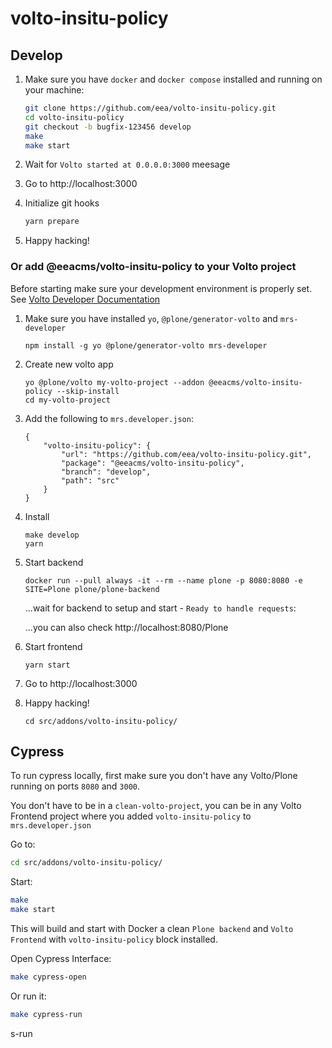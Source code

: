 # volto-insitu-policy

## Develop

1. Make sure you have `docker` and `docker compose` installed and running on your machine:

    ```Bash
    git clone https://github.com/eea/volto-insitu-policy.git
    cd volto-insitu-policy
    git checkout -b bugfix-123456 develop
    make
    make start
    ```

1. Wait for `Volto started at 0.0.0.0:3000` meesage

1. Go to http://localhost:3000

1. Initialize git hooks

    ```Bash
    yarn prepare
    ```

1. Happy hacking!

### Or add @eeacms/volto-insitu-policy to your Volto project

Before starting make sure your development environment is properly set. See [Volto Developer Documentation](https://docs.voltocms.com/getting-started/install/)

1.  Make sure you have installed `yo`, `@plone/generator-volto` and `mrs-developer`

        npm install -g yo @plone/generator-volto mrs-developer

1.  Create new volto app

        yo @plone/volto my-volto-project --addon @eeacms/volto-insitu-policy --skip-install
        cd my-volto-project

1.  Add the following to `mrs.developer.json`:

        {
            "volto-insitu-policy": {
                "url": "https://github.com/eea/volto-insitu-policy.git",
                "package": "@eeacms/volto-insitu-policy",
                "branch": "develop",
                "path": "src"
            }
        }

1.  Install

        make develop
        yarn

1.  Start backend

        docker run --pull always -it --rm --name plone -p 8080:8080 -e SITE=Plone plone/plone-backend

    ...wait for backend to setup and start - `Ready to handle requests`:

    ...you can also check http://localhost:8080/Plone

1.  Start frontend

        yarn start

1.  Go to http://localhost:3000

1.  Happy hacking!

        cd src/addons/volto-insitu-policy/

## Cypress

To run cypress locally, first make sure you don't have any Volto/Plone running on ports `8080` and `3000`.

You don't have to be in a `clean-volto-project`, you can be in any Volto Frontend
project where you added `volto-insitu-policy` to `mrs.developer.json`

Go to:

  ```BASH
  cd src/addons/volto-insitu-policy/
  ```

Start:

  ```Bash
  make
  make start
  ```

This will build and start with Docker a clean `Plone backend` and `Volto Frontend` with `volto-insitu-policy` block installed.

Open Cypress Interface:

  ```Bash
  make cypress-open
  ```

Or run it:

  ```Bash
  make cypress-run
  ```
s-run
  ```

